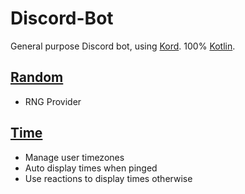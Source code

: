 # Discord-Bot

General purpose Discord bot, using [Kord](https://github.com/kordlib/kord). 100% [Kotlin](https://kotlinlang.org/).

## [Random](random#readme)

* RNG Provider

## [Time](time#readme)

* Manage user timezones
* Auto display times when pinged
* Use reactions to display times otherwise
